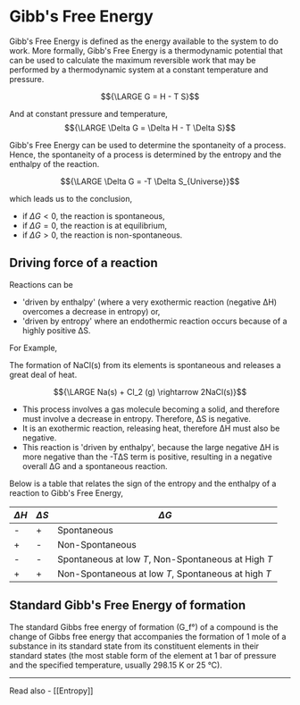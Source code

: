 # Gibb's Free Energy

Gibb's Free Energy is defined as the energy available to the system to do work. More formally, Gibb's Free Energy is a thermodynamic potential that can be used to calculate the maximum reversible work that may be performed by a thermodynamic system at a constant temperature and pressure. 

$${\LARGE G = H - T S}$$

And at constant pressure and temperature,
$${\LARGE \Delta G = \Delta H - T \Delta S}$$

Gibb's Free Energy can be used to determine the spontaneity of a process. Hence, the spontaneity of a process is determined by the entropy and the enthalpy of the reaction.

$${\LARGE \Delta G = -T \Delta S_{Universe}}$$

which leads us to the conclusion,
- if ${\Delta G <0}$, the reaction is spontaneous,
- if ${\Delta G = 0}$, the reaction is at equilibrium,
- if ${\Delta G > 0}$, the reaction is non-spontaneous.

## Driving force of a reaction

Reactions can be
- 'driven by enthalpy' (where a very exothermic reaction (negative ΔH) overcomes a decrease in entropy) or,
- 'driven by entropy' where an endothermic reaction occurs because of a highly positive ΔS.

For Example,

The formation of NaCl(s) from its elements is spontaneous and releases a great deal of heat.

$${\LARGE Na(s) + Cl_2 (g) \rightarrow 2NaCl(s)}$$

- This process involves a gas molecule becoming a solid, and therefore must involve a decrease in entropy. Therefore, ΔS is negative.
-  It is an exothermic reaction, releasing heat, therefore ΔH must also be negative.
-   This reaction is 'driven by enthalpy', because the large negative ΔH is more negative than the -TΔS term is positive, resulting in a negative overall ΔG and a spontaneous reaction.

Below is a table that relates the sign of the entropy and the enthalpy of a reaction to Gibb's Free Energy,

| ${\Delta H}$ | ${\Delta S}$ | ${\Delta G}$                                        |
| ------------ | ------------ | --------------------------------------------------- |
| -            | +            | Spontaneous                                         |
| +            | -            | Non-Spontaneous                                     |
| -            | -            | Spontaneous at low *T*, Non-Spontaneous at High *T* |
| +            | +            | Non-Spontaneous at low *T*, Spontaneous at high *T* |

## Standard Gibb's Free Energy of formation

The standard Gibbs free energy of formation (G_f°) of a compound is the change of Gibbs free energy that accompanies the formation of 1 mole of a substance in its standard state from its constituent elements in their standard states (the most stable form of the element at 1 bar of pressure and the specified temperature, usually 298.15 K or 25 °C).

---
Read also - [[Entropy]]